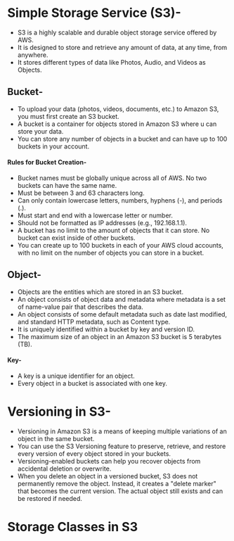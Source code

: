 # Simple Storage Service (S3)-
- S3 is a highly scalable and durable object storage service offered by AWS.
- It is designed to store and retrieve any amount of data, at any time, from anywhere.
- It stores different types of data like Photos, Audio, and Videos as Objects.

## Bucket-
- To upload your data (photos, videos, documents, etc.) to Amazon S3, you must first create an S3 bucket.
- A bucket is a container for objects stored in Amazon S3 where u can store your data.
- You can store any number of objects in a bucket and can have up to 100 buckets in your account.

#### Rules for Bucket Creation-
- Bucket names must be globally unique across all of AWS. No two buckets can have the same name.
- Must be between 3 and 63 characters long.
- Can only contain lowercase letters, numbers, hyphens (-), and periods (.).
- Must start and end with a lowercase letter or number.
- Should not be formatted as IP addresses (e.g., 192.168.1.1).
- A bucket has no limit to the amount of objects that it can store. No bucket can exist inside of other buckets.
- You can create up to 100 buckets in each of your AWS cloud accounts, with no limit on the number of objects you can store in a bucket.

## Object-
- Objects are the entities which are stored in an S3 bucket.
- An object consists of object data and metadata where metadata is a set of name-value pair that describes the data.
- An object consists of some default metadata such as date last modified, and standard HTTP metadata, such as Content type. 
- It is uniquely identified within a bucket by key and version ID.
- The maximum size of an object in an Amazon S3 bucket is 5 terabytes (TB).
#### Key-
- A key is a unique identifier for an object.
- Every object in a bucket is associated with one key.

# Versioning in S3-
- Versioning in Amazon S3 is a means of keeping multiple variations of an object in the same bucket.
- You can use the S3 Versioning feature to preserve, retrieve, and restore every version of every object stored in your buckets.
- Versioning-enabled buckets can help you recover objects from accidental deletion or overwrite.
- When you delete an object in a versioned bucket, S3 does not permanently remove the object. Instead, it creates a "delete marker" that becomes the current version. The actual object still exists and can be restored if needed.

# Storage Classes in S3




